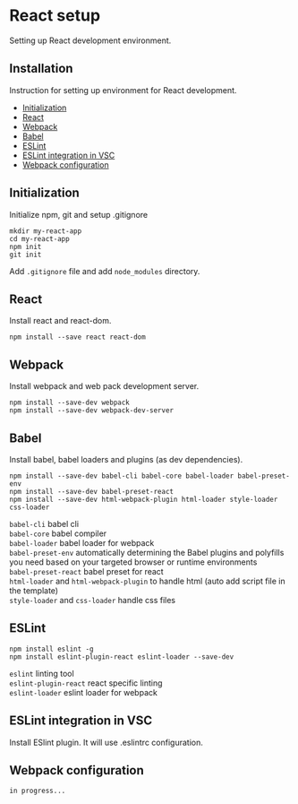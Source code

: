 # React setup

Setting up React development environment.

## Installation

Instruction for setting up environment for React development.

* [Initialization](#initialization)
* [React](#react)
* [Webpack](#webpack)
* [Babel](#babel)
* [ESLint](#eslint)
* [ESLint integration in VSC](#eslint-integration-in-vsc)
* [Webpack configuration](#webpack-configuration)

## Initialization

Initialize npm, git and setup .gitignore

```
mkdir my-react-app
cd my-react-app
npm init
git init 
```

Add `.gitignore` file and add `node_modules` directory. 

## React

Install react and react-dom.

```
npm install --save react react-dom 
```

## Webpack

Install webpack and web pack development server.

```
npm install --save-dev webpack 
npm install --save-dev webpack-dev-server
```


## Babel

Install babel, babel loaders and plugins (as dev dependencies).

```
npm install --save-dev babel-cli babel-core babel-loader babel-preset-env 
npm install --save-dev babel-preset-react
npm install --save-dev html-webpack-plugin html-loader style-loader css-loader
```

`babel-cli` babel cli\
`babel-core` babel compiler\
`babel-loader` babel loader for webpack\
`babel-preset-env` automatically determining the Babel plugins and polyfills you need based on your targeted browser or runtime environments\
`babel-preset-react` babel preset for react\
`html-loader` and `html-webpack-plugin` to handle html (auto add script file in the template)\
`style-loader` and `css-loader` handle css files

## ESLint

```
npm install eslint -g
npm install eslint-plugin-react eslint-loader --save-dev
```

`eslint` linting tool\
`eslint-plugin-react` react specific linting\
`eslint-loader` eslint loader for webpack

## ESLint integration in VSC

Install ESlint plugin. It will use .eslintrc configuration.

## Webpack configuration

```
in progress...
```